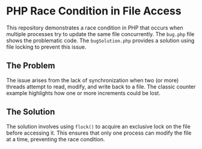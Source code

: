 # PHP Race Condition in File Access

This repository demonstrates a race condition in PHP that occurs when multiple processes try to update the same file concurrently. The `bug.php` file shows the problematic code.  The `bugSolution.php` provides a solution using file locking to prevent this issue.

## The Problem
The issue arises from the lack of synchronization when two (or more) threads attempt to read, modify, and write back to a file.  The classic counter example highlights how one or more increments could be lost.

## The Solution
The solution involves using `flock()` to acquire an exclusive lock on the file before accessing it. This ensures that only one process can modify the file at a time, preventing the race condition.